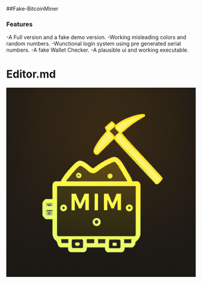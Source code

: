 ##Fake-BitcoinMiner

### Features

-A Full version and a fake demo version.
-Working misleading colors and random numbers.
-Wunctional login system using pre generated serial numbers.
-A fake Wallet Checker.
-A plausible ui and working executable.

# Editor.md

![](https://github.com/jauzin23/fake-BitcoinMiner/blob/main/BitcoinMiner.png)
